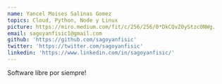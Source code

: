 ```yaml
---
name: Yancel Moises Salinas Gomez
topics: Cloud, Python, Node y Linux
picture: https://miro.medium.com/fit/c/256/256/0*DkCQvZ0yStzc0NWg.
email: sagoyanfisic1@gmail.com
github: 'https://github.com/sagoyanfisic'
twitter: 'https://twitter.com/sagoyanfisic'
linkedin: 'https://www.linkedin.com/in/sagoyanfisic/'
---
```

Software libre por siempre!
